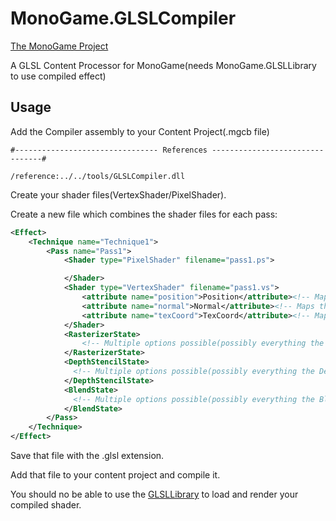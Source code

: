 # MonoGame.GLSLCompiler

[The MonoGame Project](https://github.com/mono/MonoGame/)

A GLSL Content Processor for MonoGame(needs MonoGame.GLSLLibrary to use compiled effect)

## Usage
Add the Compiler assembly to your Content Project(.mgcb file)
```
#-------------------------------- References --------------------------------#

/reference:../../tools/GLSLCompiler.dll
```

Create your shader files(VertexShader/PixelShader).

Create a new file which combines the shader files for each pass:
```xml
<Effect>
    <Technique name="Technique1">
        <Pass name="Pass1">
            <Shader type="PixelShader" filename="pass1.ps">

            </Shader>
            <Shader type="VertexShader" filename="pass1.vs">
                <attribute name="position">Position</attribute><!-- Maps the attributes to the VertexInputs -->
                <attribute name="normal">Normal</attribute><!-- Maps the attributes to the VertexInputs -->
                <attribute name="texCoord">TexCoord</attribute><!-- Maps the attributes to the VertexInputs -->
            </Shader>
            <RasterizerState>
                <!-- Multiple options possible(possibly everything the RasterizerState of MonoGame can do -->
            </RasterizerState>
            <DepthStencilState>
              <!-- Multiple options possible(possibly everything the DepthStencilState of MonoGame can do -->
            </DepthStencilState>
            <BlendState>
              <!-- Multiple options possible(possibly everything the BlendState of MonoGame can do -->
            </BlendState>
        </Pass>
    </Technique>
</Effect>
```
Save that file with the .glsl extension.

Add that file to your content project and compile it.

You should no be able to use the [GLSLLibrary](https://github.com/jvbsl/MonoGame.GLSLLibrary) to load and render your compiled shader.
